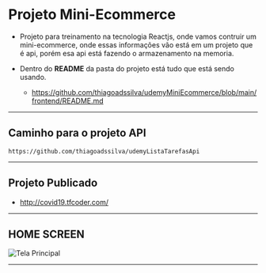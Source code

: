 # Projeto Mini-Ecommerce
* Projeto para treinamento na tecnologia Reactjs, onde vamos contruir um mini-ecommerce, onde essas informações vão está em um projeto que é api, porém esa api está fazendo o armazenamento na memoria.

* Dentro do <b>README</b> da pasta do projeto está tudo que está sendo usando.
   * https://github.com/thiagoadssilva/udemyMiniEcommerce/blob/main/frontend/README.md

<hr>   

## Caminho para o projeto API
    https://github.com/thiagoadssilva/udemyListaTarefasApi

<hr>

## Projeto Publicado
- http://covid19.tfcoder.com/

<hr/>

## <b>HOME SCREEN</b> 

![Tela Principal](image/HomeScreen.png)

<hr>
